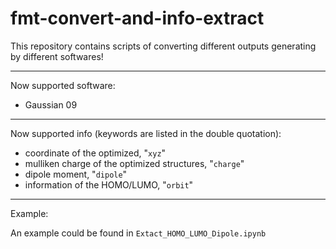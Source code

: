 # fmt-convert-and-info-extract
This repository contains scripts of converting different outputs generating by different softwares!


***

Now supported software:
- Gaussian 09


***

Now supported info (keywords are listed in the double quotation):
- coordinate of the optimized, "`xyz`"
- mulliken charge of the optimized structures, "`charge`"
- dipole moment, "`dipole`"
- information of the HOMO/LUMO, "`orbit`" 

***
Example:

An example could be found in `Extact_HOMO_LUMO_Dipole.ipynb`
